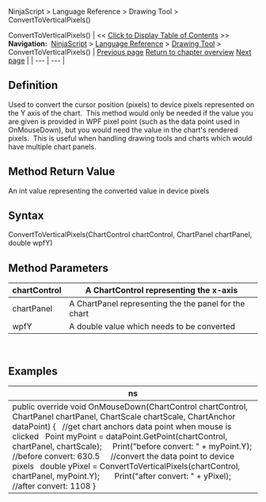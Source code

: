 ﻿
NinjaScript \> Language Reference \> Drawing Tool \> ConvertToVerticalPixels()

ConvertToVerticalPixels()
| \<\< [Click to Display Table of Contents](converttoverticalpixels.md) \>\> **Navigation:**     [NinjaScript](ninjascript.md) \> [Language Reference](language_reference_wip.md) \> [Drawing Tool](drawing_tools.md) \> ConvertToVerticalPixels() | [Previous page](updateyfrompoint.md) [Return to chapter overview](drawing_tools.md) [Next page](createanchor.md) |
| --- | --- |
## Definition
Used to convert the cursor position (pixels) to device pixels represented on the Y axis of the chart.  This method would only be needed if the value you are given is provided in WPF pixel point (such as the data point used in OnMouseDown), but you would need the value in the chart's rendered pixels.  This is useful when handling drawing tools and charts which would have multiple chart panels.
 
## Method Return Value
An int value representing the converted value in device pixels
## 
## Syntax
ConvertToVerticalPixels(ChartControl chartControl, ChartPanel chartPanel, double wpfY)
 
## 
## Method Parameters
| chartControl | A ChartControl representing the x\-axis |
| --- | --- |
| chartPanel | A ChartPanel representing the the panel for the chart |
| wpfY | A double value which needs to be converted |

 
## 
## Examples
| ns |
| --- |
| public override void OnMouseDown(ChartControl chartControl, ChartPanel chartPanel, ChartScale chartScale, ChartAnchor dataPoint) {    //get chart anchors data point when mouse is clicked    Point myPoint \= dataPoint.GetPoint(chartControl, chartPanel, chartScale);        Print("before convert: " \+ myPoint.Y); //before convert: 630\.5      //convert the data point to device pixels    double yPixel \= ConvertToVerticalPixels(chartControl, chartPanel, myPoint.Y);         Print("after convert: " \+ yPixel); //after convert: 1108 } |
